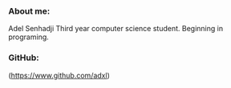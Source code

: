 ### About me:

Adel Senhadji
Third year computer science student.
Beginning in programing.

### GitHub:
(https://www.github.com/adxl)